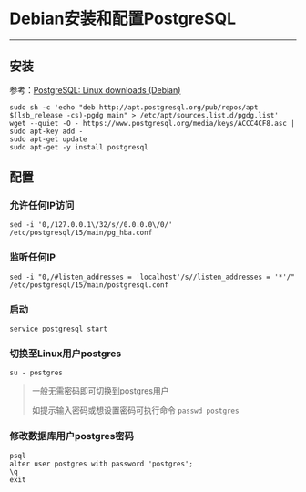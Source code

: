 # Debian安装和配置PostgreSQL

---

## 安装

参考：[PostgreSQL: Linux downloads (Debian)](https://www.postgresql.org/download/linux/debian/)

```
sudo sh -c 'echo "deb http://apt.postgresql.org/pub/repos/apt $(lsb_release -cs)-pgdg main" > /etc/apt/sources.list.d/pgdg.list'
wget --quiet -O - https://www.postgresql.org/media/keys/ACCC4CF8.asc | sudo apt-key add -
sudo apt-get update
sudo apt-get -y install postgresql
```

## 配置

### 允许任何IP访问

```
sed -i '0,/127.0.0.1\/32/s//0.0.0.0\/0/' /etc/postgresql/15/main/pg_hba.conf
```

### 监听任何IP

```
sed -i "0,/#listen_addresses = 'localhost'/s//listen_addresses = '*'/" /etc/postgresql/15/main/postgresql.conf
```

### 启动

```
service postgresql start
```

### 切换至Linux用户postgres

```
su - postgres
```

> 一般无需密码即可切换到postgres用户
>
> 如提示输入密码或想设置密码可执行命令 `passwd postgres`

### 修改数据库用户postgres密码

```
psql
alter user postgres with password 'postgres';
\q
exit
```
